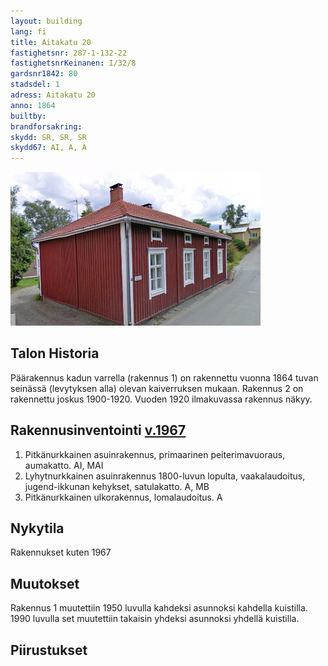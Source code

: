 ```yaml
---
layout: building
lang: fi
title: Aitakatu 20
fastighetsnr: 287-1-132-22
fastighetsnrKeinanen: I/32/8
gardsnr1842: 80
stadsdel: 1
adress: Aitakatu 20
anno: 1864
builtby:
brandforsakring:
skydd: SR, SR, SR
skydd67: AI, A, A
---
```

<img src="streetview2009.png" width="400px">

## Talon Historia
Päärakennus kadun varrella (rakennus 1) on rakennettu vuonna 1864 tuvan seinässä (levytyksen alla) olevan kaiverruksen mukaan.
Rakennus 2 on rakennettu joskus 1900-1920. Vuoden 1920 ilmakuvassa rakennus näkyy.

## Rakennusinventointi <a href="/sources/keinanen_karki.pdf">v.1967</a>
1. Pitkänurkkainen asuinrakennus, primaarinen peiterimavuoraus, aumakatto. AI, MAI
2. Lyhytnurkkainen asuinrakennus 1800-luvun lopulta, vaakalaudoitus, jugend-ikkunan kehykset, satulakatto. A, MB
3. Pitkänurkkainen ulkorakennus, lomalaudoitus. A


## Nykytila
Rakennukset kuten 1967

## Muutokset
Rakennus 1 muutettiin 1950 luvulla kahdeksi asunnoksi kahdella kuistilla. 1990 luvulla set muutettiin takaisin yhdeksi asunnoksi yhdellä kuistilla.


## Piirustukset
